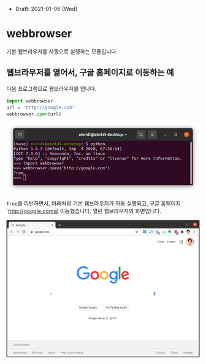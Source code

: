 * Draft: 2021-01-06 (Wed)

# webbrowser

기본 웹브라우저를 자동으로 실행하는 모듈입니다.

## 웹브라우저를 열어서, 구글 홈페이지로 이동하는 예

다음 프로그램으로 웹브라우저를 엽니다.

```python
import webbrowser
url = 'http://google.com'
webbrowser.open(url)
```

<img src='images/ubuntu_linux-terminal-python-import_webbrowser-commands.png'>

`True`를 리턴하면서, 아래처럼 기본 웹브라우저가 자동 실행되고, 구글 홈페이지 `http://google.com로 이동했습니다. 열린 웹브라우저의 화면입니다.

<img src='images/ubuntu_linux-terminal-python-import_webbrowser-commands-opened_webbrowser.png'>